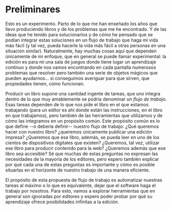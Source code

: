 # Preliminares

Esto es un experimento. Parto de lo que me han enseñado los años que llevo produciendo libros y de los problemas que me he encontrado. Y de las ideas que he tenido para solucionarlos y de cómo he pensado que se podían integrar estas soluciones en un flujo de trabajo que haga mi vida más fácil (y tal vez, pueda hacerle la vida más fácil a otras personas en una situación similar). Naturalmente, hay muchas cosas aquí que dependen únicamente de mi enfoque, que en general se puede llamar experimental: la edición es para mí una sala de juegos donde tiene lugar un aprendizaje continuo y donde nos vamos encontrando en cada pantalla numerosos problemas que resolver pero también una serie de objetos mágicos que pueden ayudarnos... si conseguimos averiguar para que sirven, que propiedades tienen, cómo funcionan.

Producir un libro supone una cantidad ingente de tareas, que uno integra dentro de lo que muy amablemente se podría denominar un _flujo de trabajo_. Esas tareas dependen de lo que nos pide el libro en el que estamos trabajando (para un editor es ahí donde están las instrucciones, en el libro en que trabajamos), pero también de las herramientas que utilizamos y de cómo las integramos en un propósito común. Este propósito común es lo que define --o debería definir-- nuestro flujo de trabajo: ¿Qué queremos hacer con nuestro libro? ¿queremos únicamente publicar una edición impresa? ¿Queremos que ese libro, además, se pueda leer en uno de los cientos de dispositivos digitales que existen? ¿Queremos, tal vez, utilizar ese libro para producir contenido para la web? ¿Queremos además que ese libro sea accesible? Sé que muchas de estas preguntas no expresan las necesidades de la mayoría de los editores, pero espero también explicar por qué cada una de estas preguntas es importante y cómo es posible situarlas en el horizonte de nuestro trabajo de una manera eficiente.

El propósito de esta propuesta de flujo de trabajo es automatizar nuestras tareas al máximo o lo que es equivalente, dejar que el software haga el trabajo por nosotros. Para esto, vamos a explorar herramientas que en general son ignoradas por editores y espero poder probar por qué su aprendizaje ofrece posibilidades infinitas a la edición.
